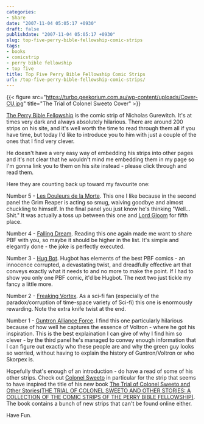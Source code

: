 ```yaml
---
categories:
- Share
date: "2007-11-04 05:05:17 +0930"
draft: false
publishdate: "2007-11-04 05:05:17 +0930"
slug: top-five-perry-bible-fellowship-comic-strips
tags:
- books
- comicstrip
- perry bible fellowship
- top five
title: Top Five Perry Bible Fellowship Comic Strips
url: /top-five-perry-bible-fellowship-comic-strips/
---
```


{{< figure src="https://turbo.geekorium.com.au/wp-content/uploads/Cover-CU.jpg" title="The Trial of Colonel Sweeto Cover" >}}

[The Perry Bible Fellowship](http://www.pbfcomics.com/) is the comic
strip of Nicholas Gurewitch. It's at times very dark and always
absolutely hilarious. There are around 200 strips on his site, and it's
well worth the time to read through them all if you have time, but today
I'd like to introduce you to him with just a couple of the ones that I
find very clever.

He doesn't have a very easy way of embedding his strips into other pages
and it's not clear that he wouldn't mind me embedding them in my page so
I'm gonna link you to them on his site instead - please click through
and read them.

Here they are counting back up toward my favourite one:

Number 5 - [Les Douleurs de la
Morte](http://pbfcomics.com/comics/les-douleurs-de-la-morte/). This one
I like because in the second panel the Grim Reaper is acting so smug,
waiving goodbye and almost chuckling to himself. In the final panel you
just know he's thinking "Well... Shit." It was actually a toss up
between this one and [Lord
Gloom](http://pbfcomics.com/comics/lord-gloom/) for fifth place.

Number 4 - [Falling Dream](http://pbfcomics.com/comics/falling-dream/).
Reading this one again made me want to share PBF with you, so maybe it
should be higher in the list. It's simple and elegantly done - the joke
is perfectly executed.

Number 3 - [Hug Bot](http://pbfcomics.com/comics/hug-bot/). Hugbot has
elements of the best PBF comics - an innocence corrupted, a devastating
twist, and dreadfully effective art that conveys exactly what it needs
to and no more to make the point. If I had to show you only one PBF
comic, it'd be Hugbot. The next two just tickle my fancy a little more.

Number 2 - [Freaking
Vortex](http://pbfcomics.com/comics/freaking_vortex/). As a sci-fi fan
(especially of the paradox/corruption of time-space variety of Sci-fi)
this one is enormously rewarding. Note the extra knife twist at the end.

Number 1 - [Guntron Alliance
Force](http://pbfcomics.com/comics/guntron/). I find this one
particularly hilarious because of how well he captures the essence of
Voltron - where he got his inspiration. This is the best explaination I
can give of why I find him so clever - by the third panel he's managed
to convey enough information that I can figure out exactly who these
people are and why the green guy looks so worried, without having to
explain the history of Guntron/Voltron or who Skorpex is.

Hopefully that's enough of an introduction - do have a read of some of
his other strips. Check out [Colonel
Sweeto](http://pbfcomics.com/comics/colonel-sweeto/) in particular for
the strip that seems to have inspired the title of his new book [The
Trial of Colonel Sweeto and Other Stories(THE TRIAL OF COLONEL SWEETO
AND OTHER STORIES: A COLLECTION OF THE COMIC STRIPS OF THE PERRY BIBLE
FELLOWSHIP)](http://perrible.bigcartel.com/product/1st-pbf-collection-the-trial-of-colonel-sweeto-and-other-stories).
The book contains a bunch of new strips that can't be found online
either.

Have Fun.
